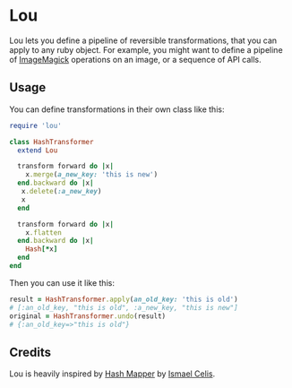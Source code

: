 Lou
===

Lou lets you define a pipeline of reversible transformations, that you can apply to any ruby object. For example, you might want to define a pipeline of [ImageMagick](http://www.imagemagick.org) operations on an image, or a sequence of API calls.

Usage
-----

You can define transformations in their own class like this:

~~~ruby
require 'lou'

class HashTransformer
  extend Lou

  transform forward do |x|
    x.merge(a_new_key: 'this is new')
  end.backward do |x|
   x.delete(:a_new_key)
   x
  end

  transform forward do |x|
    x.flatten
  end.backward do |x|
    Hash[*x]
  end
end
~~~

Then you can use it like this:

~~~ruby
result = HashTransformer.apply(an_old_key: 'this is old')
# [:an_old_key, "this is old", :a_new_key, "this is new"]
original = HashTransformer.undo(result)
# {:an_old_key=>"this is old"}
~~~

Credits
-------

Lou is heavily inspired by [Hash Mapper](http://github.com/ismasan) by [Ismael Celis](http://github.com/ismasan).